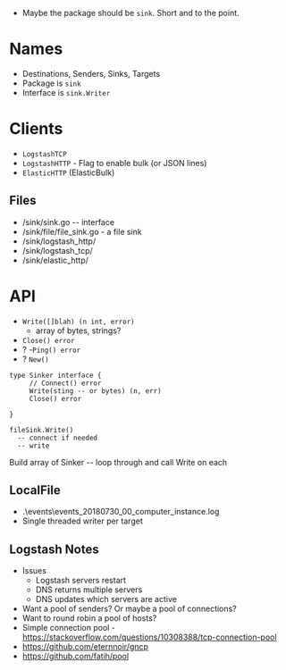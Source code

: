 * Maybe the package should be `sink`.  Short and to the point.

Names
=====
* Destinations, Senders, Sinks, Targets
* Package is `sink`
* Interface is `sink.Writer`

Clients
=======
* `LogstashTCP`
* `LogstashHTTP` - Flag to enable bulk (or JSON lines)
* `ElasticHTTP` (ElasticBulk)

Files
-----

* /sink/sink.go -- interface
* /sink/file/file_sink.go - a file sink
* /sink/logstash_http/
* /sink/logstash_tcp/
* /sink/elastic_http/


API
===
* `Write([]blah) (n int, error)`
    * array of bytes, strings?
* `Close() error`    
* ? -`Ping() error`
* ? `New()`

```
type Sinker interface {
     // Connect() error 
     Write(sting -- or bytes) (n, err)
     Close() error 
     
}

fileSink.Write()
  -- connect if needed
  -- write
```

Build array of Sinker 
-- loop through and call Write on each

LocalFile
---------
* .\events\events_20180730_00_computer_instance.log
* Single threaded writer per target

Logstash Notes
--------------
* Issues 
  - Logstash servers restart
  - DNS returns multiple servers
  - DNS updates which servers are active
* Want a pool of senders?  Or maybe a pool of connections?
* Want to round robin a pool of hosts?
* Simple connection pool - https://stackoverflow.com/questions/10308388/tcp-connection-pool 
* https://github.com/eternnoir/gncp
* https://github.com/fatih/pool 
